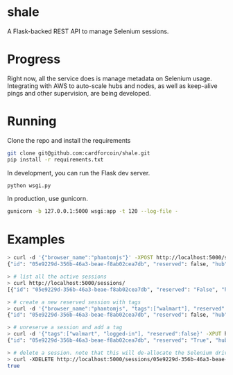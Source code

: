 shale
=====

A Flask-backed REST API to manage Selenium sessions.

# Progress

Right now, all the service does is manage metadata on Selenium usage.
Integrating with AWS to auto-scale hubs and nodes, as well as keep-alive pings
and other supervision, are being developed.

# Running

Clone the repo and install the requirements

```sh
git clone git@github.com:cardforcoin/shale.git
pip install -r requirements.txt
```

In development, you can run the Flask dev server.

```sh
python wsgi.py
```

In production, use gunicorn.

```sh
gunicorn -b 127.0.0.1:5000 wsgi:app -t 120 --log-file -
```

# Examples

```sh
> curl -d '{"browser_name":"phantomjs"}' -XPOST http://localhost:5000/sessions/ --header "Content-Type:application/json"
{"id": "05e9229d-356b-46a3-beae-f8ab02cea7db", "reserved": false, "hub": "localhost:4444", "browser_name": "phantomjs", "tags": []}

> # list all the active sessions
> curl http://localhost:5000/sessions/
[{"id": "05e9229d-356b-46a3-beae-f8ab02cea7db", "reserved": "False", "hub": "localhost:4444", "browser_name": "phantomjs", "tags": []}]

> # create a new reserved session with tags
> curl -d '{"browser_name":"phantomjs", "tags":["walmart"], "reserved":true}' -XPOST http://localhost:5000/sessions/ --header "Content-Type:application/json"
{"id": "05e9229d-356b-46a3-beae-f8ab02cea7db", "reserved": false, "hub": "localhost:4444", "browser_name": "phantomjs", "tags": ["walmart"], "reserved":true}

> # unreserve a session and add a tag
> curl -d '{"tags":["walmart", "logged-in"], "reserved":false}' -XPUT http://localhost:5000/sessions/05e9229d-356b-46a3-beae-f8ab02cea7db --header "Content-Type:application/json"
{"id": "05e9229d-356b-46a3-beae-f8ab02cea7db", "reserved": "True", "hub": "localhost:4444", "browser_name": "phantomjs", "tags": ["walmart", "logged-in"]}

> # delete a session. note that this will de-allocate the Selenium driver
> curl -XDELETE http://localhost:5000/sessions/05e9229d-356b-46a3-beae-f8ab02cea7db
true
```
